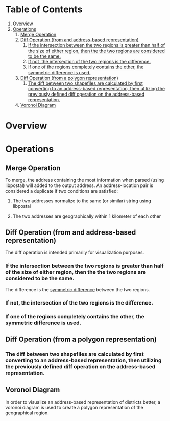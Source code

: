 
# Table of Contents

1.  [Overview](#org680c7a1)
2.  [Operations](#orgf65c0f4)
    1.  [Merge Operation](#org92a5884)
    2.  [Diff Operation (from and address-based representation)](#org5ecfad3)
        1.  [If the intersection between the two regions is greater than half of the size of either region, then the the two regions are considered to be the same.](#org788216f)
        2.  [If not, the intersection of the two regions is the difference.](#org0a37281)
        3.  [If one of the regions completely contains the other, the symmetric difference is used.](#org7725db1)
    3.  [Diff Operation (from a polygon representation)](#org42a16ef)
        1.  [The diff between two shapefiles are calculated by first converting to an address-based representation, then utilizing the previously defined diff operation on the address-based representation.](#org5912123)
    4.  [Voronoi Diagram](#orgb7649b9)



<a id="org680c7a1"></a>

# Overview


<a id="orgf65c0f4"></a>

# Operations


<a id="org92a5884"></a>

## Merge Operation

To merge, the address containing the most information when parsed (using libpostal) will added to the output address.
An address-location pair is considered a duplicate if two conditions are satisfied:

1.  The two addresses normalize to the same (or similar) string using libpostal

2.  The two addresses are geographically within 1 kilometer of each other


<a id="org5ecfad3"></a>

## Diff Operation (from and address-based representation)

The diff operation is intended primarily for visualization purposes.


<a id="org788216f"></a>

### If the intersection between the two regions is greater than half of the size of either region, then the the two regions are considered to be the same.

The difference is the [symmetric difference](https://shapely.readthedocs.io/en/latest/manual.html#object.symmetric_difference) between the two regions.


<a id="org0a37281"></a>

### If not, the intersection of the two regions is the difference.


<a id="org7725db1"></a>

### If one of the regions completely contains the other, the symmetric difference is used.


<a id="org42a16ef"></a>

## Diff Operation (from a polygon representation)


<a id="org5912123"></a>

### The diff between two shapefiles are calculated by first converting to an address-based representation, then utilizing the previously defined diff operation on the address-based representation.


<a id="orgb7649b9"></a>

## Voronoi Diagram

In order to visualize an address-based representation of districts better, a voronoi diagram is used to create a polygon representation of the geographical region.

